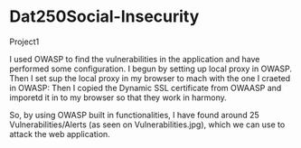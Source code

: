 # Dat250Social-Insecurity
Project1

I used OWASP to find the vulnerabilities in the application and have performed some configuration.
I begun by setting up local proxy in OWASP.
Then I set sup the local proxy in my browser to mach with the one I craeted in OWASP:
Then I copied the Dynamic SSL certificate from OWAASP and imporetd it in to my browser so that they work in harmony.

So, by using OWASP built in functionalities, I have found around 25 Vulnerabilities/Alerts (as seen on Vulnerabilities.jpg), which we can use to attack the web application.

